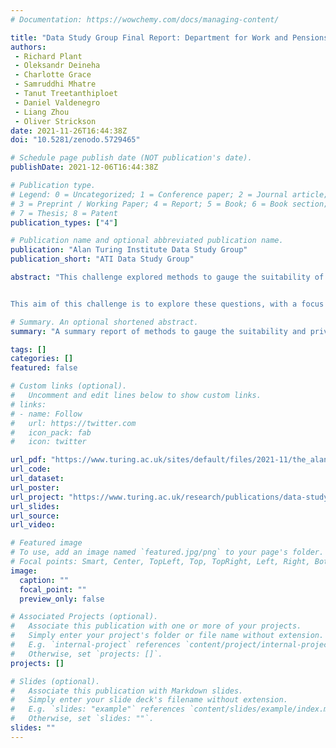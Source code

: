 ```yaml
---
# Documentation: https://wowchemy.com/docs/managing-content/

title: "Data Study Group Final Report: Department for Work and Pensions"
authors:
 - Richard Plant
 - Oleksandr Deineha
 - Charlotte Grace
 - Samruddhi Mhatre
 - Tanut Treetanthiploet
 - Daniel Valdenegro
 - Liang Zhou 
 - Oliver Strickson
date: 2021-11-26T16:44:38Z
doi: "10.5281/zenodo.5729465"

# Schedule page publish date (NOT publication's date).
publishDate: 2021-12-06T16:44:38Z

# Publication type.
# Legend: 0 = Uncategorized; 1 = Conference paper; 2 = Journal article;
# 3 = Preprint / Working Paper; 4 = Report; 5 = Book; 6 = Book section;
# 7 = Thesis; 8 = Patent
publication_types: ["4"]

# Publication name and optional abbreviated publication name.
publication: "Alan Turing Institute Data Study Group"
publication_short: "ATI Data Study Group"

abstract: "This challenge explored methods to gauge the suitability of synthetic data (including particular datasets provided by two commercial teams). The methods for synthesising data that we are considering start from an original, sensitive dataset. This raises two key questions. First: How well is the privacy of individuals present in the original dataset protected? (alternatively, how much can be inferred about the original dataset from the synthetic data?) Second: How suitable is the synthetic data as a substitute for the original data, for its intended uses? The latter we refer to as its utility.


This aim of this challenge is to explore these questions, with a focus on (but not limited to) several synthetic datasets provided by DWP, and how issues of privacy and utility trade off against one another."

# Summary. An optional shortened abstract.
summary: "A summary report of methods to gauge the suitability and privacy of synthetic datasets, produced for the Alan Turing Institute's Data Study Group programme."

tags: []
categories: []
featured: false

# Custom links (optional).
#   Uncomment and edit lines below to show custom links.
# links:
# - name: Follow
#   url: https://twitter.com
#   icon_pack: fab
#   icon: twitter

url_pdf: "https://www.turing.ac.uk/sites/default/files/2021-11/the_alan_turing_institute_data_study_group_final_report_-_dwp_0.pdf"
url_code:
url_dataset:
url_poster:
url_project: "https://www.turing.ac.uk/research/publications/data-study-group-final-report-department-work-and-pensions"
url_slides:
url_source:
url_video:

# Featured image
# To use, add an image named `featured.jpg/png` to your page's folder. 
# Focal points: Smart, Center, TopLeft, Top, TopRight, Left, Right, BottomLeft, Bottom, BottomRight.
image:
  caption: ""
  focal_point: ""
  preview_only: false

# Associated Projects (optional).
#   Associate this publication with one or more of your projects.
#   Simply enter your project's folder or file name without extension.
#   E.g. `internal-project` references `content/project/internal-project/index.md`.
#   Otherwise, set `projects: []`.
projects: []

# Slides (optional).
#   Associate this publication with Markdown slides.
#   Simply enter your slide deck's filename without extension.
#   E.g. `slides: "example"` references `content/slides/example/index.md`.
#   Otherwise, set `slides: ""`.
slides: ""
---
```

